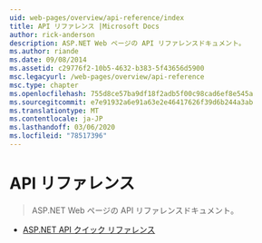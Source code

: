 ```yaml
---
uid: web-pages/overview/api-reference/index
title: API リファレンス |Microsoft Docs
author: rick-anderson
description: ASP.NET Web ページの API リファレンスドキュメント。
ms.author: riande
ms.date: 09/08/2014
ms.assetid: c29776f2-10b5-4632-b383-5f43656d5900
msc.legacyurl: /web-pages/overview/api-reference
msc.type: chapter
ms.openlocfilehash: 755d8ce57ba9df18f2adb5f00c98cad6ef8e545a
ms.sourcegitcommit: e7e91932a6e91a63e2e46417626f39d6b244a3ab
ms.translationtype: MT
ms.contentlocale: ja-JP
ms.lasthandoff: 03/06/2020
ms.locfileid: "78517396"
---
```

# <a name="api-reference"></a>API リファレンス

> ASP.NET Web ページの API リファレンスドキュメント。

- [ASP.NET API クイック リファレンス](asp-net-web-pages-api-reference.md)
